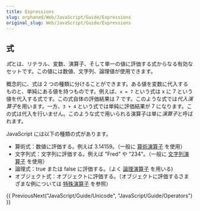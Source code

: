 ```yaml
---
title: Expressions
slug: orphaned/Web/JavaScript/Guide/Expressions
original_slug: Web/JavaScript/Guide/Expressions
---
```

## 式

*式*とは、リテラル、変数、演算子、そして単一の値に評価する式からなる有効なセットです。この値には数値、文字列、論理値が使用できます。

概念的に、式は 2 つの種類に分けることができます。ある値を変数に代入するものと、単純にある値を持つものです。例えば、`x = 7` という式は x に 7 という値を代入する式です。この式自体の評価結果は 7 です。このような式では*代入演算子*を用います。一方、`3 + 4` という式では単純に評価結果が 7 になります。この式は代入を行いません。このような式で用いられる演算子は単に*演算子*と呼ばれます。

JavaScript には以下の種類の式があります。

- 算術式：数値に評価する。例えば 3.14159。（一般に [算術演算子](/ja/Core_JavaScript_1.5_Guide/Operators/Arithmetic_Operators) を使用）
- 文字列式：文字列に評価する。例えば "Fred" や "234"。（一般に [文字列演算子](/ja/Core_JavaScript_1.5_Guide/Operators/String_Operators) を使用）
- 論理式：true または false に評価する。（よく [論理演算子](/ja/Core_JavaScript_1.5_Guide/Operators/Logical_Operators) を用いる)
- オブジェクト式：オブジェクトに評価する。（オブジェクトに評価するさまざまな例については [特殊演算子](/ja/Core_JavaScript_1.5_Guide/Operators/Special_Operators) を参照）

{{ PreviousNext("JavaScript/Guide/Unicode", "JavaScript/Guide/Operators") }}
